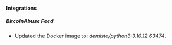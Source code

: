 #### Integrations
##### BitcoinAbuse Feed
- Updated the Docker image to: *demisto/python3:3.10.12.63474*.
